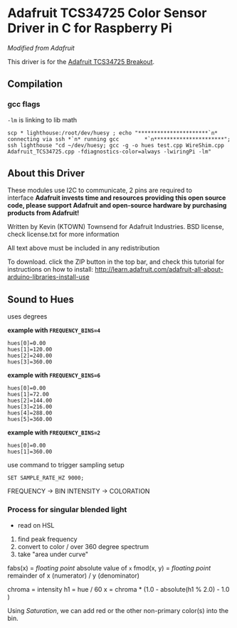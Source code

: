# Adafruit TCS34725 Color Sensor Driver in C for Raspberry Pi
_Modified from Adafruit_

This driver is for the [Adafruit TCS34725 Breakout](http://www.adafruit.com/products/1334).


## Compilation

### gcc flags

`-lm` is linking to lib math

```
scp * lighthouse:/root/dev/huesy ; echo "**********************`n* connecting via ssh *`n* running gcc        *`n**********************"; ssh lighthouse "cd ~/dev/huesy; gcc -g -o hues test.cpp WireShim.cpp Adafruit_TCS34725.cpp -fdiagnostics-color=always -lwiringPi -lm"
```



## About this Driver

These modules use I2C to communicate, 2 pins are required to  
interface
**Adafruit invests time and resources providing this open source code, please support Adafruit and open-source hardware by purchasing products from Adafruit!**

Written by Kevin (KTOWN) Townsend for Adafruit Industries.
BSD license, check license.txt for more information

All text above must be included in any redistribution

To download. click the ZIP button in the top bar, and check this tutorial
for instructions on how to install: 
http://learn.adafruit.com/adafruit-all-about-arduino-libraries-install-use


## Sound to Hues

uses degrees

**example with `FREQUENCY_BINS=4`**
```
hues[0]=0.00
hues[1]=120.00
hues[2]=240.00
hues[3]=360.00
```


**example with `FREQUENCY_BINS=6`**
```
hues[0]=0.00
hues[1]=72.00
hues[2]=144.00
hues[3]=216.00
hues[4]=288.00
hues[5]=360.00
```

**example with `FREQUENCY_BINS=2`**
```
hues[0]=0.00
hues[1]=360.00
```


use command to trigger sampling setup
```
SET SAMPLE_RATE_HZ 9000;
```

FREQUENCY -> BIN
INTENSITY -> COLORATION

### Process for singular blended light

- read on HSL

1. find peak frequency
2. convert to color / over 360 degree spectrum
3. take "area under curve"


fabs(x) = *floating point* absolute value of `x`
fmod(x, y) = *floating point* remainder of x (numerator) / y (denominator)


chroma = intensity
h1 = hue / 60
x = chroma * (1.0 - absolute(h1 % 2.0) - 1.0 )

Using *Saturation*, we can add red or the other non-primary color(s) into the bin.


